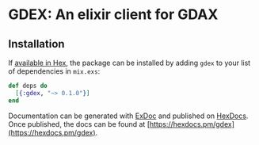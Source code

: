# GDEX: An elixir client for GDAX

## Installation

If [available in Hex](https://hex.pm/docs/publish), the package can be
installed by adding `gdex` to your list of dependencies in `mix.exs`:

```elixir
def deps do
  [{:gdex, "~> 0.1.0"}]
end
```

Documentation can be generated with [ExDoc](https://github.com/elixir-lang/ex_doc)
and published on [HexDocs](https://hexdocs.pm). Once published, the docs can
be found at [https://hexdocs.pm/gdex](https://hexdocs.pm/gdex).

